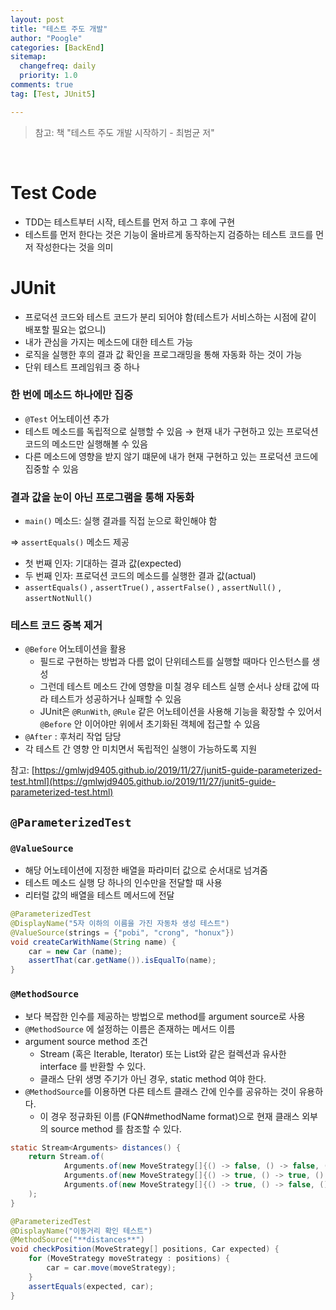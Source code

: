 ```yaml
---
layout: post
title: "테스트 주도 개발"
author: "Poogle"
categories: [BackEnd]
sitemap:
  changefreq: daily
  priority: 1.0
comments: true
tag: [Test, JUnit5]

---
```


> 참고: 책 "테스트 주도 개발 시작하기 - 최범균 저"

<br>

# Test Code
* TDD는 테스트부터 시작, 테스트를 먼저 하고 그 후에 구현
* 테스트를 먼저 한다는 것은 기능이 올바르게 동작하는지 검증하는 테스트 코드를 먼저 작성한다는 것을 의미

# JUnit
- 프로덕션 코드와 테스트 코드가 분리 되어야 함(테스트가 서비스하는 시점에 같이 배포할 필요는 없으니)
- 내가 관심을 가지는 메소드에 대한 테스트 가능
- 로직을 실행한 후의 결과 값 확인을 프로그래밍을 통해 자동화 하는 것이 가능
- 단위 테스트 프레임워크 중 하나

### 한 번에 메소드 하나에만 집중
- `@Test` 어노테이션 추가
- 테스트 메소드를 독립적으로 실행할 수 있음 → 현재 내가 구현하고 있는 프로덕션 코드의 메소드만 실행해볼 수 있음
- 다른 메소드에 영향을 받지 않기 떄문에 내가 현재 구현하고 있는 프로덕션 코드에 집중할 수 있음

### 결과 값을 눈이 아닌 프로그램을 통해 자동화

- `main()` 메소드: 실행 결과를 직접 눈으로 확인해야 함

⇒ `assertEquals()` 메소드 제공

- 첫 번째 인자: 기대하는 결과 값(expected)
- 두 번째 인자: 프로덕션 코드의 메소드를 실행한 결과 값(actual)
- `assertEquals()` , `assertTrue()` , `assertFalse()` , `assertNull()` , `assertNotNull()`

### 테스트 코드 중복 제거

- `@Before` 어노테이션을 활용
    - 필드로 구현하는 방법과 다름 없이 단위테스트를 실행할 때마다 인스턴스를 생성
    - 그런데 테스트 메소드 간에 영향을 미칠 경우 테스트 실행 순서나 상태 값에 따라 테스트가 성공하거나 실패할 수 있음
    - JUnit은 `@RunWith`, `@Rule` 같은 어노테이션을 사용해 기능을 확장할 수 있어서 `@Before` 안 이어야만 위에서 초기화된 객체에 접근할 수 있음
- `@After` : 후처리 작업 담당
- 각 테스트 간 영향 안 미치면서 독립적인 실행이 가능하도록 지원

참고: [https://gmlwjd9405.github.io/2019/11/27/junit5-guide-parameterized-test.html](https://gmlwjd9405.github.io/2019/11/27/junit5-guide-parameterized-test.html)

## `@ParameterizedTest`

### `@ValueSource`

- 해당 어노테이션에 지정한 배열을 파라미터 값으로 순서대로 넘겨줌
- 테스트 메소드 실행 당 하나의 인수만을 전달할 때 사용
- 리터럴 값의 배열을 테스트 메서드에 전달

```java
@ParameterizedTest
@DisplayName("5자 이하의 이름을 가진 자동차 생성 테스트")
@ValueSource(strings = {"pobi", "crong", "honux"})
void createCarWithName(String name) {
    car = new Car (name);
    assertThat(car.getName()).isEqualTo(name);
}
```

### `@MethodSource`

- 보다 복잡한 인수를 제공하는 방법으로 method를 argument source로 사용
- `@MethodSource` 에 설정하는 이름은 존재하는 메서드 이름
- argument source method 조건
    - Stream<Arguments> (혹은 Iterable, Iterator) 또는 List와 같은 컬렉션과 유사한 interface 를 반환할 수 있다.
    - 클래스 단위 생명 주기가 아닌 경우, static method 여야 한다.
- `@MethodSource`를 이용하면 다른 테스트 클래스 간에 인수를 공유하는 것이 유용하다.
    - 이 경우 정규화된 이름 (FQN#methodName format)으로 현재 클래스 외부의 source method 를 참조할 수 있다.

```java
static Stream<Arguments> distances() {
    return Stream.of(
            Arguments.of(new MoveStrategy[]{() -> false, () -> false, () -> false}, new Car(carName, 0)),
            Arguments.of(new MoveStrategy[]{() -> true, () -> true, () -> true}, new Car(carName, 3)),
            Arguments.of(new MoveStrategy[]{() -> true, () -> false, () -> true}, new Car(carName, 2))
    );
}

@ParameterizedTest
@DisplayName("이동거리 확인 테스트")
@MethodSource("**distances**")
void checkPosition(MoveStrategy[] positions, Car expected) {
    for (MoveStrategy moveStrategy : positions) {
        car = car.move(moveStrategy);
    }
    assertEquals(expected, car);
}
```